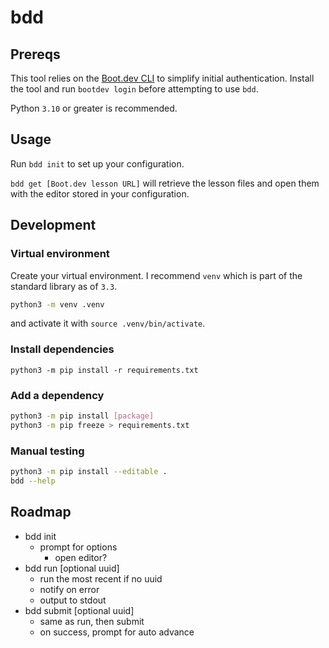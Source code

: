 # bdd

## Prereqs

This tool relies on the [Boot.dev CLI](https://github.com/bootdotdev/bootdev/tree/main) to simplify initial authentication. Install the tool and run `bootdev login` before attempting to use `bdd`.

Python `3.10` or greater is recommended.

## Usage

Run `bdd init` to set up your configuration.

`bdd get [Boot.dev lesson URL]` will retrieve the lesson files and open them with the editor stored in your configuration.

## Development

### Virtual environment

Create your virtual environment. I recommend `venv` which is part of the standard library as of `3.3`.

```bash
python3 -m venv .venv
```

and activate it with `source .venv/bin/activate`.

### Install dependencies

`python3 -m pip install -r requirements.txt`

### Add a dependency

```bash
python3 -m pip install [package]
python3 -m pip freeze > requirements.txt
```

### Manual testing

```bash
python3 -m pip install --editable .
bdd --help
```

## Roadmap

- bdd init
  - prompt for options
    - open editor?
- bdd run [optional uuid]
  - run the most recent if no uuid
  - notify on error
  - output to stdout
- bdd submit [optional uuid]
  - same as run, then submit
  - on success, prompt for auto advance
